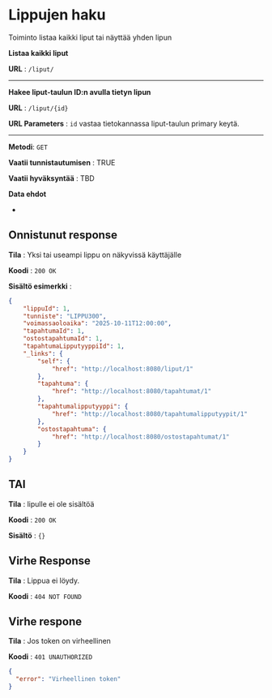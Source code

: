 # Lippujen haku

Toiminto listaa kaikki liput tai näyttää yhden lipun

**Listaa kaikki liput**

**URL** : `/liput/` 

---


**Hakee liput-taulun ID:n avulla tietyn lipun**

**URL** : `/liput/{id}`

**URL Parameters** : `id` vastaa tietokannassa liput-taulun primary keytä.

---


**Metodi**: `GET`

**Vaatii tunnistautumisen** : TRUE

**Vaatii hyväksyntää** : TBD

**Data ehdot**

-

## Onnistunut response

**Tila** : Yksi tai useampi lippu on näkyvissä käyttäjälle

**Koodi** : `200 OK`

**Sisältö esimerkki** : 
```json
{
    "lippuId": 1,
    "tunniste": "LIPPU300",
    "voimassaoloaika": "2025-10-11T12:00:00",
    "tapahtumaId": 1,
    "ostostapahtumaId": 1,
    "tapahtumaLipputyyppiId": 1,
    "_links": {
        "self": {
            "href": "http://localhost:8080/liput/1"
        },
        "tapahtuma": {
            "href": "http://localhost:8080/tapahtumat/1"
        },
        "tapahtumalipputyyppi": {
            "href": "http://localhost:8080/tapahtumalipputyypit/1"
        },
        "ostostapahtuma": {
            "href": "http://localhost:8080/ostostapahtumat/1"
        }
    }
}

```

## TAI

**Tila** : lipulle ei ole sisältöä

**Koodi** : `200 OK`

**Sisältö** : `{}`

## Virhe Response

**Tila** : Lippua ei löydy.

**Koodi** : `404 NOT FOUND`

## Virhe respone

**Tila** : Jos token on virheellinen

**Koodi** : `401 UNAUTHORIZED`

```json
{
  "error": "Virheellinen token"
}
```